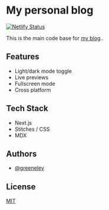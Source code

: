 # My personal blog

[![Netlify Status](https://api.netlify.com/api/v1/badges/1cd594e1-9040-4c6f-85f3-836cd56eb214/deploy-status)](https://app.netlify.com/sites/htdinh/deploys)

This is the main code base for [my blog](https://htdinh.netlify.app)..

## Features

- Light/dark mode toggle
- Live previews
- Fullscreen mode
- Cross platform

## Tech Stack

- Next.js
- Stitches / CSS
- MDX


## Authors

- [@greeneley](https://www.github.com/greeneley)

## License

[MIT](https://choosealicense.com/licenses/mit/)

